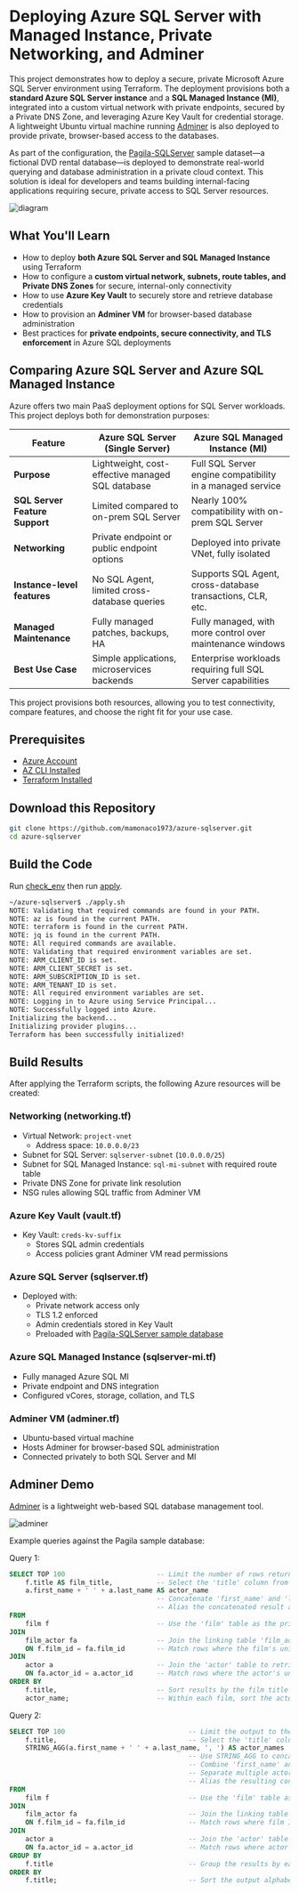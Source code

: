 # Deploying Azure SQL Server with Managed Instance, Private Networking, and Adminer

This project demonstrates how to deploy a secure, private Microsoft Azure SQL Server environment using Terraform. The deployment provisions both a **standard Azure SQL Server instance** and a **SQL Managed Instance (MI)**, integrated into a custom virtual network with private endpoints, secured by a Private DNS Zone, and leveraging Azure Key Vault for credential storage. A lightweight Ubuntu virtual machine running [Adminer](https://www.adminer.org/) is also deployed to provide private, browser-based access to the databases.

As part of the configuration, the [Pagila-SQLServer](https://github.com/mamonaco1973/pagila-sqlserver) sample dataset—a fictional DVD rental database—is deployed to demonstrate real-world querying and database administration in a private cloud context. This solution is ideal for developers and teams building internal-facing applications requiring secure, private access to SQL Server resources.

![diagram](azure-sqlserver.png)

## What You'll Learn

- How to deploy **both Azure SQL Server and SQL Managed Instance** using Terraform
- How to configure a **custom virtual network, subnets, route tables, and Private DNS Zones** for secure, internal-only connectivity
- How to use **Azure Key Vault** to securely store and retrieve database credentials
- How to provision an **Adminer VM** for browser-based database administration
- Best practices for **private endpoints, secure connectivity, and TLS enforcement** in Azure SQL deployments

## Comparing Azure SQL Server and Azure SQL Managed Instance

Azure offers two main PaaS deployment options for SQL Server workloads. This project deploys both for demonstration purposes:

| Feature                        | Azure SQL Server (Single Server)                                | Azure SQL Managed Instance (MI)                               |
|--------------------------------|-----------------------------------------------------------------|---------------------------------------------------------------|
| **Purpose**                    | Lightweight, cost-effective managed SQL database               | Full SQL Server engine compatibility in a managed service    |
| **SQL Server Feature Support** | Limited compared to on-prem SQL Server                         | Nearly 100% compatibility with on-prem SQL Server            |
| **Networking**                 | Private endpoint or public endpoint options                    | Deployed into private VNet, fully isolated                   |
| **Instance-level features**    | No SQL Agent, limited cross-database queries                   | Supports SQL Agent, cross-database transactions, CLR, etc.   |
| **Managed Maintenance**        | Fully managed patches, backups, HA                            | Fully managed, with more control over maintenance windows    |
| **Best Use Case**              | Simple applications, microservices backends                   | Enterprise workloads requiring full SQL Server capabilities  |

This project provisions both resources, allowing you to test connectivity, compare features, and choose the right fit for your use case.

## Prerequisites

* [Azure Account](https://portal.azure.com/)
* [AZ CLI Installed](https://learn.microsoft.com/en-us/cli/azure/install-azure-cli) 
* [Terraform Installed](https://developer.hashicorp.com/terraform/install)

## Download this Repository

```bash
git clone https://github.com/mamonaco1973/azure-sqlserver.git
cd azure-sqlserver
```

## Build the Code

Run [check_env](check_env.sh) then run [apply](apply.sh).

```bash
~/azure-sqlserver$ ./apply.sh
NOTE: Validating that required commands are found in your PATH.
NOTE: az is found in the current PATH.
NOTE: terraform is found in the current PATH.
NOTE: jq is found in the current PATH.
NOTE: All required commands are available.
NOTE: Validating that required environment variables are set.
NOTE: ARM_CLIENT_ID is set.
NOTE: ARM_CLIENT_SECRET is set.
NOTE: ARM_SUBSCRIPTION_ID is set.
NOTE: ARM_TENANT_ID is set.
NOTE: All required environment variables are set.
NOTE: Logging in to Azure using Service Principal...
NOTE: Successfully logged into Azure.
Initializing the backend...
Initializing provider plugins...
Terraform has been successfully initialized!
```

## Build Results

After applying the Terraform scripts, the following Azure resources will be created:

### Networking (networking.tf)
- Virtual Network: `project-vnet`  
  - Address space: `10.0.0.0/23`
- Subnet for SQL Server: `sqlserver-subnet` (`10.0.0.0/25`)
- Subnet for SQL Managed Instance: `sql-mi-subnet` with required route table
- Private DNS Zone for private link resolution
- NSG rules allowing SQL traffic from Adminer VM

### Azure Key Vault (vault.tf)
- Key Vault: `creds-kv-suffix`
  - Stores SQL admin credentials
  - Access policies grant Adminer VM read permissions

### Azure SQL Server (sqlserver.tf)
- Deployed with:
  - Private network access only
  - TLS 1.2 enforced
  - Admin credentials stored in Key Vault
  - Preloaded with [Pagila-SQLServer sample database](https://github.com/mamonaco1973/pagila-sqlserver)

### Azure SQL Managed Instance (sqlserver-mi.tf)
- Fully managed Azure SQL MI
- Private endpoint and DNS integration
- Configured vCores, storage, collation, and TLS

### Adminer VM (adminer.tf)
- Ubuntu-based virtual machine
- Hosts Adminer for browser-based SQL administration
- Connected privately to both SQL Server and MI

## Adminer Demo

[Adminer](https://www.adminer.org/) is a lightweight web-based SQL database management tool.

![adminer](adminer.png)

Example queries against the Pagila sample database:

Query 1:
```sql
SELECT TOP 100                       -- Limit the number of rows returned to 100
    f.title AS film_title,           -- Select the 'title' column from the 'film' table and rename it to 'film_title'
    a.first_name + ' ' + a.last_name AS actor_name 
                                     -- Concatenate 'first_name' and 'last_name' from the 'actor' table with a space
                                     -- Alias the concatenated result as 'actor_name' for readability
FROM
    film f                           -- Use the 'film' table as the primary dataset and alias it as 'f'
JOIN
    film_actor fa                    -- Join the linking table 'film_actor' that associates films with actors
    ON f.film_id = fa.film_id        -- Match rows where the film's unique ID equals the film_actor's film ID
JOIN
    actor a                          -- Join the 'actor' table to retrieve actor details
    ON fa.actor_id = a.actor_id      -- Match rows where the actor's unique ID equals the film_actor's actor ID
ORDER BY 
    f.title,                         -- Sort results by the film title in ascending alphabetical order
    actor_name;                      -- Within each film, sort the actor names alphabetically
```

Query 2:

```sql
SELECT TOP 100                               -- Limit the output to the first 100 rows returned
    f.title,                                 -- Select the 'title' column from the 'film' table
    STRING_AGG(a.first_name + ' ' + a.last_name, ', ') AS actor_names
                                             -- Use STRING_AGG to concatenate all actor names for each film
                                             -- Combine 'first_name' and 'last_name' separated by a space
                                             -- Separate multiple actor names in the aggregated string with a comma and a space
                                             -- Alias the resulting concatenated list as 'actor_names'
FROM
    film f                                   -- Use the 'film' table as the main dataset and alias it as 'f'
JOIN
    film_actor fa                            -- Join the linking table 'film_actor' to connect films and actors
    ON f.film_id = fa.film_id                -- Match rows where film IDs from both tables are equal
JOIN
    actor a                                  -- Join the 'actor' table to get actor details
    ON fa.actor_id = a.actor_id              -- Match rows where actor IDs from both tables are equal
GROUP BY
    f.title                                  -- Group the results by each film title so all associated actors are aggregated together
ORDER BY
    f.title;                                 -- Sort the output alphabetically by film title
```

